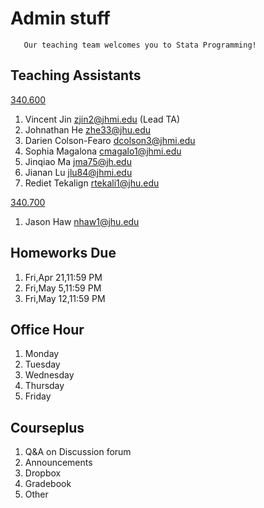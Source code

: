 # Admin stuff

```
   Our teaching team welcomes you to Stata Programming!
```

## Teaching Assistants

[340.600](https://www.jhsph.edu/courses/course/36389/2022/340.600.01/stata-programming)
1. Vincent Jin zjin2@jhmi.edu (Lead TA)
2. Johnathan He zhe33@jhu.edu  
3. Darien Colson-Fearo dcolson3@jhmi.edu   
4. Sophia Magalona cmagalo1@jhmi.edu  
5. Jinqiao Ma jma75@jh.edu  
6. Jianan Lu jlu84@jhmi.edu  
7. Rediet Tekalign rtekali1@jhu.edu

[340.700](https://www.jhsph.edu/courses/course/37447/2022/340.700.71/advanced-stata-programming)
1. Jason Haw nhaw1@jhu.edu  


## Homeworks Due  

1. Fri,Apr 21,11:59 PM
2. Fri,May 5,11:59 PM
3. Fri,May 12,11:59 PM

## Office Hour

1. Monday
2. Tuesday
3. Wednesday
4. Thursday
5. Friday

## Courseplus

1. Q&A on Discussion forum
2. Announcements
3. Dropbox
4. Gradebook
5. Other


